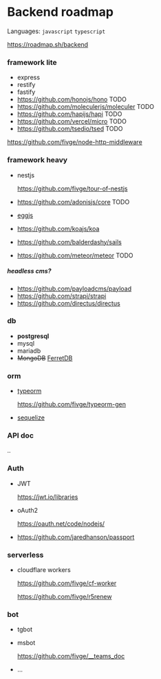# Backend roadmap

Languages: `javascript` `typescript`

https://roadmap.sh/backend

### framework lite

- express
- restify
- fastify
- https://github.com/honojs/hono TODO
- https://github.com/moleculerjs/moleculer TODO
- https://github.com/hapijs/hapi TODO
- https://github.com/vercel/micro TODO
- https://github.com/tsedio/tsed TODO

https://github.com/fivge/node-http-middleware

### framework heavy

- nestjs

  https://github.com/fivge/tour-of-nestjs

- https://github.com/adonisjs/core TODO

- [eggjs](https://github.com/eggjs/egg)

- https://github.com/koajs/koa

- https://github.com/balderdashy/sails

- https://github.com/meteor/meteor TODO

##### headless cms?

- https://github.com/payloadcms/payload
- https://github.com/strapi/strapi
- https://github.com/directus/directus

### db

- **postgresql**
- mysql
- mariadb
- ~~MongoDB~~ [FerretDB](https://github.com/FerretDB/FerretDB)

### orm

- [typeorm](https://github.com/typeorm/typeorm)

  https://github.com/fivge/typeorm-gen

- [sequelize](https://github.com/sequelize/sequelize)

### API doc

..

### Auth

- JWT

  https://jwt.io/libraries

- oAuth2

  https://oauth.net/code/nodejs/

- https://github.com/jaredhanson/passport

### serverless

- cloudflare workers

  https://github.com/fivge/cf-worker

  https://github.com/fivge/r5renew

### bot

- tgbot

- msbot

  https://github.com/fivge/__teams_doc

- ...
